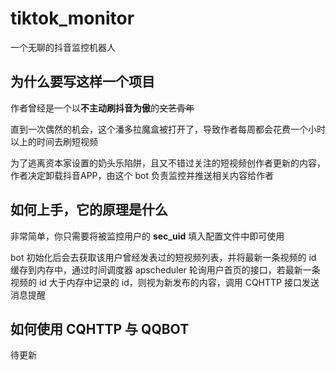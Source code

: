 # tiktok_monitor
一个无聊的抖音监控机器人


## 为什么要写这样一个项目
作者曾经是一个以**不主动刷抖音为傲**的~~文艺青年~~

直到一次偶然的机会，这个潘多拉魔盒被打开了，导致作者每周都会花费一个小时以上的时间去刷短视频

为了逃离资本家设置的奶头乐陷阱，且又不错过关注的短视频创作者更新的内容，作者决定卸载抖音APP，由这个 bot 负责监控并推送相关内容给作者


## 如何上手，它的原理是什么
非常简单，你只需要将被监控用户的 **sec_uid** 填入配置文件中即可使用

bot 初始化后会去获取该用户曾经发表过的短视频列表，并将最新一条视频的 id 缓存到内存中，通过时间调度器 apscheduler 轮询用户首页的接口，若最新一条视频的 id 大于内存中记录的 id，则视为新发布的内容，调用 CQHTTP 接口发送消息提醒

## 如何使用 CQHTTP 与 QQBOT
待更新